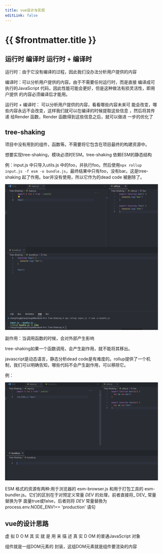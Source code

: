 ```yaml
---
title: vue设计与实现
editLink: false
---
```

#  {{ $frontmatter.title }}

## 运行时 编译时 运行时 + 编译时

运行时：由于它没有编译的过程，因此我们没办法分析用户提供的内容

编译时：可以分析用户提供的内容。由于不需要任何运行时，而是直接 编译成可执行的JavaScript 代码，因此性能可能会更好，但是这种做法有损灵活性，即用户提供 的内容必须编译后才能用。

运行时 + 编译时： 可以分析用户提供的内容，看看哪些内容未来可 能会改变，哪些内容永远不会改变，这样我们就可以在编译的时候提取这些信息 ，然后将其传递 给Render 函数，Render 函数得到这些信息之后，就可以做进 一步的优化了

## tree-shaking

项目中没有用到的组件，函数等。不需要将它包含在项目最终的构建资源中。

想要实现tree-shaking，模块必须时ESM。tree-shaking 依赖ESM的静态结构

例：input.js 中只导入utils.js 中的foo，并执行foo。然后使用`npx rollup input.js -f esm -o bundle.js`，最终结果中只有foo，没有bar。这是tree-shaking 起了作用。bar并没有使用，所以它作为的dead code 被删除了。

![1716795254750](images/first/1716795254750.png)

副作用：当调用函数的时候，会对外部产生影响

tree-shaking如果一个函数调用，会产生副作用，就不能将其移出。

javascript是动态语言，静态分析dead code是有难度的。rollup提供了一个机制，我们可以明确告知，哪些代码不会产生副作用，可以移除它。

例：

![1716796557383](images/first/1716796557383.png)

ESM 格式的资源有两种:用于浏览器的 esm-browser.js 和用于打包工具的 esm-bundler.js。它们的区别在于对预定义常量 _DEV_ 的处理，前者直接将_ DEV_ 常量替换为字 面量true或false，后者则将 _DEV_ 常量替換为process.env.NODE_ENV!== 'production' 语句

## vue的设计思路

虚 拟 D O M 其 实 就 是 用 来 描 述 真 实 D OM 的普通JavaScript 对象

组件就是一组DOM元素的 封装，这组DOM元素就是组件要渲染的内容
